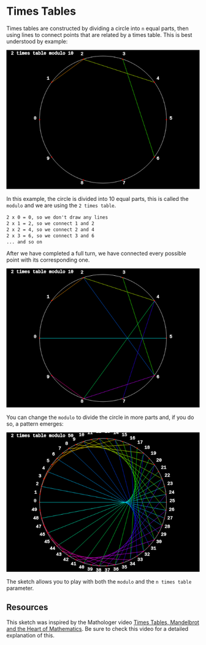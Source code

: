 # Times Tables

Times tables are constructed by dividing a circle into `n` equal parts, then using lines to connect points that are related by a times table. This is best understood by example:

![2 times table example](example1.png)

In this example, the circle is divided into 10 equal parts, this is called the `modulo` and we are using the `2 times table`.

    2 x 0 = 0, so we don't draw any lines
    2 x 1 = 2, so we connect 1 and 2
    2 x 2 = 4, so we connect 2 and 4
    2 x 3 = 6, so we connect 3 and 6
    ... and so on


After we have completed a full turn, we have connected every possible point with its corresponding one.

![2 times table completed](example2.png)

You can change the `modulo` to divide the circle in more parts and, if you do so, a pattern emerges:

![2 times table, modulo 50](example3.png)

The sketch allows you to play with both the `modulo` and the `n times table` parameter.

## Resources

This sketch was inspired by the Mathologer video [Times Tables, Mandelbrot and the Heart of Mathematics](https://www.youtube.com/watch?v=qhbuKbxJsk8). Be sure to check this video for a detailed explanation of this.
